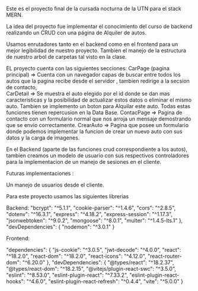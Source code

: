 Este es el proyecto final de la cursada nocturna de la UTN para el stack MERN.

La idea del proyecto fue implementar el conocimiento del curso de backend realizando un CRUD con una página de Alquiler  de autos.

Usamos enrutadores tanto en el backend como en el frontend para un mejor legibilidad de nuestro proyecto. Tambien el manejo de la estructura de nuestro arbol de carpetas tal visto en la clase.


EL proyecto cuenta con las siguientes secciones: 
CarPage (pagina principal)  => Cuenta con un navegador capas de buscar entre todos los autos que la pagina recibe desde el servidor , tambien redirige a la secsion de contacto,  
CarDetail => Se muestra el auto elegido por el id donde se dan mas caracteristicas y la posibilidad de actualizar estos datos o eliminar el mismo auto. Tambien se implemento un boton para Alquilar este auto. Todas estas funciones tienen repercusion en la Data Base. 
ContacPage => Pagina de contacto  con un formulario normal que nos arroja un mensaje demostrando que se envio correctamente.
CrearAuto => Pagina que posee un formulario donde podemos implementar la funcion de crear un nuevo auto con sus datos y la carga de imagenes.

En el Backend  (aparte de las funciones crud correspondiente a los autos), tambien creamos un modelo de usuario con sus respectivos controladores para la implementacion de un manejo de sesiones en el cliente.



Futuras implementaciones :

Un manejo de usuarios desde el cliente.


Para este proyecto usamos las siguientes librerias 


Backend: 
    "bcrypt": "^5.1.1",
    "cookie-parser": "^1.4.6",
    "cors": "^2.8.5",
    "dotenv": "^16.3.1",
    "express": "^4.18.2",
    "express-session": "^1.17.3",
    "jsonwebtoken": "^9.0.2",
    "mongoose": "^8.0.1",
    "multer": "^1.4.5-lts.1"
  },
  "devDependencies": {
    "nodemon": "^3.0.1"
  }

Frontend:

  "dependencies": {
    "js-cookie": "^3.0.5",
    "jwt-decode": "^4.0.0",
    "react": "^18.2.0",
    "react-dom": "^18.2.0",
    "react-icons": "^4.12.0",
    "react-router-dom": "^6.20.0"
  },
  "devDependencies": {
    "@types/react": "^18.2.37",
    "@types/react-dom": "^18.2.15",
    "@vitejs/plugin-react-swc": "^3.5.0",
    "eslint": "^8.53.0",
    "eslint-plugin-react": "^7.33.2",
    "eslint-plugin-react-hooks": "^4.6.0",
    "eslint-plugin-react-refresh": "^0.4.4",
    "vite": "^5.0.0"
  }
